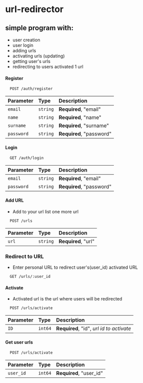 
# url-redirector
## simple program with:
* user creation
* user login
* adding urls
* activating urls (updating) 
* getting user's urls
* redirecting to users activated 1 url

#### Register

```http
  POST /auth/register
```

| Parameter | Type     | Description                |
| :-------- | :------- | :------------------------- |
| `email` | `string` | **Required**, "email"|
| `name` | `string` | **Required**, "name"|
| `surname` | `string` | **Required**, "surname"|
| `password` | `string` | **Required**, "password"|



#### Login

```http
  GET /auth/login
```

| Parameter | Type     | Description                       |
| :-------- | :------- | :-------------------------------- |
| `email` | `string` | **Required**, "email"|
| `password` | `string` | **Required**, "password"|


#### Add URL
- Add to your url list one more url
```http
  POST /urls
```

| Parameter | Type     | Description                       |
| :-------- | :------- | :-------------------------------- |
| `url` | `string` | **Required**, "url"|


### Redirect to URL
- Enter personal URL to redirect user's(user_id) activated URL

```http
  GET /urls/:user_id
```


#### Activate
- Activated url is the url where users will be redirected
```http
  POST /urls/activate
```

| Parameter | Type     | Description                       |
| :-------- | :------- | :-------------------------------- |
| `ID` | `int64` | **Required**, "id",  *url id to activate*|


#### Get user urls

```http
  POST /urls/activate
```

| Parameter | Type     | Description                       |
| :-------- | :------- | :-------------------------------- |
| `user_id` | `int64` | **Required**, "user_id"|



